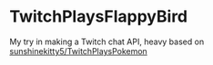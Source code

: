 TwitchPlaysFlappyBird
=====================

My try in making a Twitch chat API, heavy based on [sunshinekitty5/TwitchPlaysPokemon](https://github.com/sunshinekitty5/TwitchPlaysPokemon)
